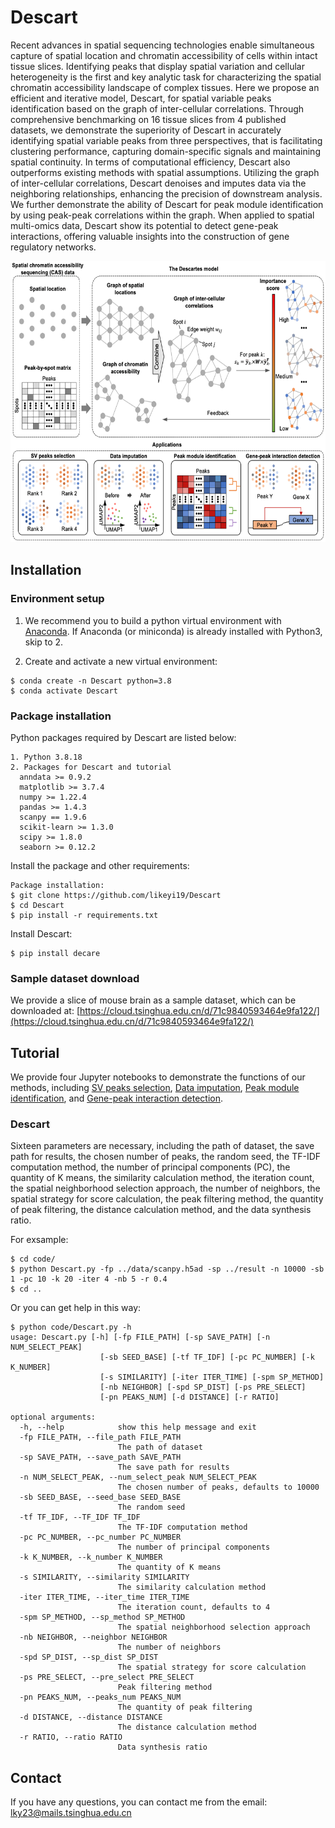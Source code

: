 # Descart

Recent advances in spatial sequencing technologies enable simultaneous capture of spatial location and chromatin accessibility of cells within intact tissue slices. Identifying peaks that display spatial variation and cellular heterogeneity is the first and key analytic task for characterizing the spatial chromatin accessibility landscape of complex tissues. Here  we propose an efficient and iterative model, Descart, for spatial variable peaks identification based on the graph of inter-cellular correlations. Through comprehensive benchmarking on 16 tissue slices from 4 published datasets, we demonstrate the superiority of Descart in accurately identifying spatial variable peaks from three perspectives, that is facilitating clustering performance, capturing domain-specific signals and maintaining spatial continuity. In terms of computational efficiency, Descart also outperforms existing methods with spatial assumptions. Utilizing the graph of inter-cellular correlations, Descart denoises and imputes data via the neighboring relationships, enhancing the precision of downstream analysis. We further demonstrate the ability of Descart for peak module identification by using peak-peak correlations within the graph. When applied to spatial multi-omics data, Descart show its potential to detect gene-peak interactions, offering valuable insights into the construction of gene regulatory networks. 

<p align="center">
  <img src="https://github.com/likeyi19/Descart/blob/main/inst/model.png" width="600" height="450" alt="image">
</p>


## Installation  

### Environment setup

1. We recommend you to build a python virtual environment with [Anaconda](https://docs.anaconda.com/free/anaconda/install/linux/).  If Anaconda (or miniconda) is already installed with Python3, skip to 2.

2. Create and activate a new virtual environment:

```
$ conda create -n Descart python=3.8
$ conda activate Descart
```

### Package installation

Python packages required by Descart are listed below:

```
1. Python 3.8.18
2. Packages for Descart and tutorial
  anndata >= 0.9.2
  matplotlib >= 3.7.4
  numpy >= 1.22.4
  pandas >= 1.4.3
  scanpy == 1.9.6
  scikit-learn >= 1.3.0
  scipy >= 1.8.0
  seaborn >= 0.12.2
```

Install the package and other requirements:

```  
Package installation:
$ git clone https://github.com/likeyi19/Descart   
$ cd Descart   
$ pip install -r requirements.txt
```

Install Descart:

```
$ pip install decare
```

### Sample dataset download

We provide a slice of mouse brain as a sample dataset, which can be downloaded at: [https://cloud.tsinghua.edu.cn/d/71c9840593464e9fa122/](https://cloud.tsinghua.edu.cn/d/71c9840593464e9fa122/)

## Tutorial

We provide four Jupyter notebooks to demonstrate the functions of our methods, including [SV peaks selection](https://github.com/likeyi19/Descart/blob/main/code/SV%20peaks%20selection.ipynb), [Data imputation](https://github.com/likeyi19/Descart/blob/main/code/Data%20imputation.ipynb), [Peak module identification](https://github.com/likeyi19/Descart/blob/main/code/Peak%20module%20identification.ipynb), and [Gene-peak interaction detection](https://github.com/likeyi19/Descart/blob/main/code/Gene-peak%20interaction%20detection.ipynb).

### Descart

Sixteen parameters are necessary, including the path of dataset, the save path for results, the chosen number of peaks, the random seed, the TF-IDF computation method, the number of principal components (PC), the quantity of K means, the similarity calculation method, the iteration count, the spatial neighborhood selection approach, the number of neighbors, the spatial strategy for score calculation, the peak filtering method, the quantity of peak filtering, the distance calculation method, and the data synthesis ratio.

For exsample:
```
$ cd code/
$ python Descart.py -fp ../data/scanpy.h5ad -sp ../result -n 10000 -sb 1 -pc 10 -k 20 -iter 4 -nb 5 -r 0.4
$ cd ..
```

Or you can get help in this way:
```  
$ python code/Descart.py -h
usage: Descart.py [-h] [-fp FILE_PATH] [-sp SAVE_PATH] [-n NUM_SELECT_PEAK]
                    [-sb SEED_BASE] [-tf TF_IDF] [-pc PC_NUMBER] [-k K_NUMBER]
                    [-s SIMILARITY] [-iter ITER_TIME] [-spm SP_METHOD]
                    [-nb NEIGHBOR] [-spd SP_DIST] [-ps PRE_SELECT]
                    [-pn PEAKS_NUM] [-d DISTANCE] [-r RATIO]

optional arguments:
  -h, --help            show this help message and exit
  -fp FILE_PATH, --file_path FILE_PATH
                        The path of dataset
  -sp SAVE_PATH, --save_path SAVE_PATH
                        The save path for results
  -n NUM_SELECT_PEAK, --num_select_peak NUM_SELECT_PEAK
                        The chosen number of peaks, defaults to 10000
  -sb SEED_BASE, --seed_base SEED_BASE
                        The random seed
  -tf TF_IDF, --TF_IDF TF_IDF
                        The TF-IDF computation method
  -pc PC_NUMBER, --pc_number PC_NUMBER
                        The number of principal components
  -k K_NUMBER, --k_number K_NUMBER
                        The quantity of K means
  -s SIMILARITY, --similarity SIMILARITY
                        The similarity calculation method
  -iter ITER_TIME, --iter_time ITER_TIME
                        The iteration count, defaults to 4
  -spm SP_METHOD, --sp_method SP_METHOD
                        The spatial neighborhood selection approach
  -nb NEIGHBOR, --neighbor NEIGHBOR
                        The number of neighbors
  -spd SP_DIST, --sp_dist SP_DIST
                        The spatial strategy for score calculation
  -ps PRE_SELECT, --pre_select PRE_SELECT
                        Peak filtering method
  -pn PEAKS_NUM, --peaks_num PEAKS_NUM
                        The quantity of peak filtering
  -d DISTANCE, --distance DISTANCE
                        The distance calculation method
  -r RATIO, --ratio RATIO
                        Data synthesis ratio
```  

## Contact 
If you have any questions, you can contact me from the email: <lky23@mails.tsinghua.edu.cn>
